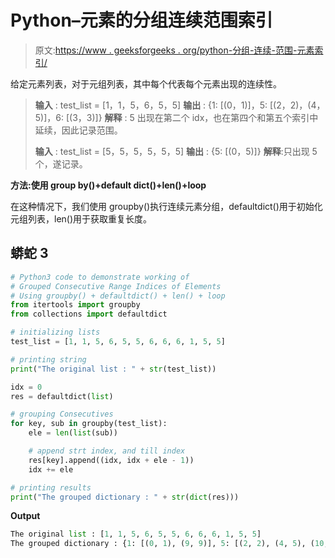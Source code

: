 # Python–元素的分组连续范围索引

> 原文:[https://www . geeksforgeeks . org/python-分组-连续-范围-元素索引/](https://www.geeksforgeeks.org/python-grouped-consecutive-range-indices-of-elements/)

给定元素列表，对于元组列表，其中每个代表每个元素出现的连续性。

> **输入** : test_list = [1，1，5，6，5，5]
> **输出** : {1: [(0，1)]，5: [(2，2)，(4，5)]，6: [(3，3)]}
> **解释** : 5 出现在第二个 idx，也在第四个和第五个索引中延续，因此记录范围。
> 
> **输入** : test_list = [5，5，5，5，5，5]
> **输出** : {5: [(0，5)]}
> **解释**:只出现 5 个，遂记录。

**方法:使用 group by()+default dict()+len()+loop**

在这种情况下，我们使用 groupby()执行连续元素分组，defaultdict()用于初始化元组列表，len()用于获取重复长度。

## 蟒蛇 3

```py
# Python3 code to demonstrate working of 
# Grouped Consecutive Range Indices of Elements
# Using groupby() + defaultdict() + len() + loop
from itertools import groupby
from collections import defaultdict

# initializing lists
test_list = [1, 1, 5, 6, 5, 5, 6, 6, 6, 1, 5, 5]

# printing string
print("The original list : " + str(test_list))

idx = 0
res = defaultdict(list)

# grouping Consecutives
for key, sub in groupby(test_list):
    ele = len(list(sub))

    # append strt index, and till index
    res[key].append((idx, idx + ele - 1))
    idx += ele

# printing results 
print("The grouped dictionary : " + str(dict(res)))
```

**Output**

```py
The original list : [1, 1, 5, 6, 5, 5, 6, 6, 6, 1, 5, 5]
The grouped dictionary : {1: [(0, 1), (9, 9)], 5: [(2, 2), (4, 5), (10, 11)], 6: [(3, 3), (6, 8)]}

```